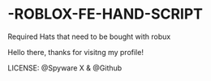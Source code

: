 # -ROBLOX-FE-HAND-SCRIPT
Required Hats that need to be bought with robux

Hello there, thanks for visitng my profile!

LICENSE: @Spyware X & @Github
